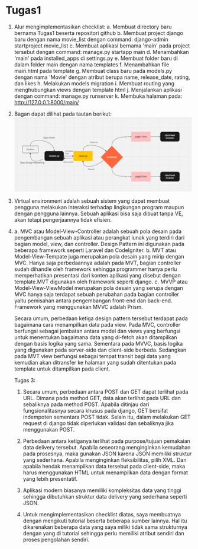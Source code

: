 # Tugas1
 1. Alur mengimplementasikan checklist:
    a. Membuat directory baru bernama Tugas1 beserta repositori github
    b. Membuat project django baru dengan nama movie_list dengan command: django-admin startproject movie_list
    c. Membuat aplikasi bernama 'main' pada project tersebut dengan command: manage.py startapp main
    d. Menambahkan 'main' pada installed_apps di settings.py
    e. Membuat folder baru di dalam folder main dengan nama templates
    f. Menambahkan file main.html pada template 
    g. Membuat class baru pada models.py dengan nama 'Movie' dengan atribut berupa name, release_date, rating, dan likes
    h. Melakukan models migration 
    i. Membuat routing yang menghubungkan views dengan template html
    j. Menjalankan aplikasi dengan command: manage.py runserver
    k. Membuka halaman pada: http://127.0.0.1:8000/main/

2. Bagan dapat dilihat pada tautan berikut: ![Alt text](image.png)

3. Virtual environment adalah sebuah sistem yang dapat membuat pengguna melakukan interaksi terhadap lingkungan program maupun dengan pengguna lainnya. Sebuah aplikasi bisa saja dibuat tanpa VE, akan tetapi pengerjaannya tidak efisien.

4. 
    a. MVC atau Model-View-Controller adalah sebuah pola desain pada pengembangan sebuah aplikasi atau perangkat lunak yang terdiri dari bagian model, view, dan controller. Design Pattern ini digunakan pada beberapa framework seperti Laravel dan CodeIgniter. 
    b. MVT atau Model-View-Tempate juga merupakan pola desain yang mirip dengan MVC. Hanya saja perbedaannya adalah pada MVT, bagian controller sudah dihandle oleh framework sehingga programmer hanya perlu memperhatikan presentasi dari konten aplikasi yang disebut dengan template.MVT digunakan oleh framework seperti django.
    c. MVVP atau Model-View-ViewModel merupakan pola desain yang serupa dengan MVC hanya saja terdapat sebuah perubahan pada bagian controller yaitu pemisahan antara pengembangan front-end dan back-end. Framework yang menggunakan MVVC adalah Prism.

    Secara umum, perbedaan ketiga design pattern tersebut terdapat pada bagaimana cara menampilkan data pada view. Pada MVC, controller berfungsi sebagai jembatan antara model dan views yang berfungsi untuk menentukan bagaimana data yang di-fetch akan ditampilkan dengan basis logika yang sama. Sementara pada MVVC, basis logika yang digunakan pada server-side dan client-side berbeda. Sedangkan pada MVT view berfungsi sebagai tempat transit bagi data yang kemudian akan ditransfer ke halaman yang sudah ditentukan pada template untuk ditampilkan pada client.

    Tugas 3:
     
     1. Secara umum, perbedaan antara POST dan GET dapat terlihat pada URL. Dimana pada method GET, data akan terlihat pada URL dan sebaliknya pada method POST. Apabila ditinjau dari fungsionalitasnya secara khusus pada django, GET bersifat indempoten sementara POST tidak. Selain itu, dalam melakukan GET request di django tidak diperlukan validasi dan sebaliknya jika menggunakan POST.

     2. Perbedaan antara ketiganya terlihat pada purpose/tujuan pemakaian data delivery tersebut. Apabila seseorang menginginkan kemudahan pada prosesnya, maka gunakan JSON karena JSON memiliki struktur yang sederhana. Apabila menginginkan fleksibilitas, pilih XML. Dan apabila hendak menampilkan data tersebut pada client-side, maka harus menggunakan HTML untuk menampilkan data dengan format yang lebih presentatif.

     3. Aplikasi modern biasanya memiliki kompleksitas data yang tinggi sehingga dibutuhkan struktur data delivery yang sederhana seperti JSON.

     4. Untuk mengimplementasikan checklist diatas, saya membuatnya dengan mengikuti tutorial beserta beberapa sumber lainnya. Hal itu dikarenakan beberapa data yang saya miliki tidak sama strukturnya dengan yang di tutorial sehingga perlu memiliki atribut sendiri dan proses pengolahan sendiri.

